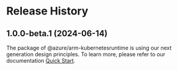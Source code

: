 # Release History
    
## 1.0.0-beta.1 (2024-06-14)

The package of @azure/arm-kubernetesruntime is using our next generation design principles. To learn more, please refer to our documentation [Quick Start](https://aka.ms/azsdk/js/mgmt/quickstart).
